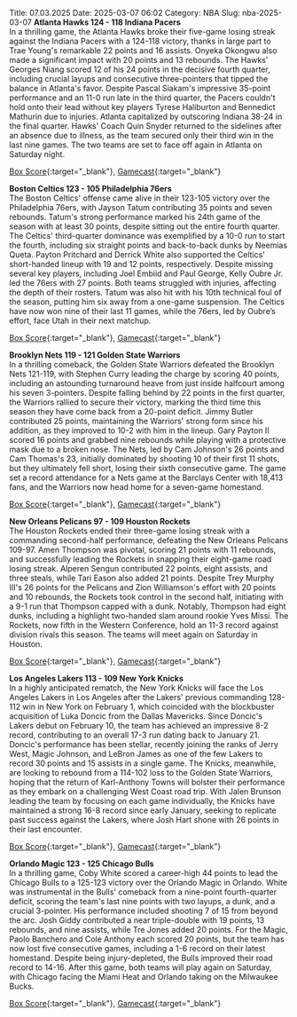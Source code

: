 Title: 07.03.2025
Date: 2025-03-07 06:02
Category: NBA 
Slug: nba-2025-03-07 
**Atlanta Hawks 124 - 118 Indiana Pacers**  
In a thrilling game, the Atlanta Hawks broke their five-game losing streak against the Indiana Pacers with a 124-118 victory, thanks in large part to Trae Young's remarkable 22 points and 16 assists. Onyeka Okongwu also made a significant impact with 20 points and 13 rebounds. The Hawks' Georges Niang scored 12 of his 24 points in the decisive fourth quarter, including crucial layups and consecutive three-pointers that tipped the balance in Atlanta's favor. Despite Pascal Siakam's impressive 35-point performance and an 11-0 run late in the third quarter, the Pacers couldn't hold onto their lead without key players Tyrese Haliburton and Bennedict Mathurin due to injuries. Atlanta capitalized by outscoring Indiana 38-24 in the final quarter. Hawks' Coach Quin Snyder returned to the sidelines after an absence due to illness, as the team secured only their third win in the last nine games. The two teams are set to face off again in Atlanta on Saturday night. 

[Box Score](/game/ind-vs-atl-0022400899/box-score){:target="_blank"}, [Gamecast](/game/ind-vs-atl-0022400899){:target="_blank"}<br>

**Boston Celtics 123 - 105 Philadelphia 76ers**  
The Boston Celtics' offense came alive in their 123-105 victory over the Philadelphia 76ers, with Jayson Tatum contributing 35 points and seven rebounds. Tatum's strong performance marked his 24th game of the season with at least 30 points, despite sitting out the entire fourth quarter. The Celtics' third-quarter dominance was exemplified by a 10-0 run to start the fourth, including six straight points and back-to-back dunks by Neemias Queta. Payton Pritchard and Derrick White also supported the Celtics' short-handed lineup with 19 and 12 points, respectively. Despite missing several key players, including Joel Embiid and Paul George, Kelly Oubre Jr. led the 76ers with 27 points. Both teams struggled with injuries, affecting the depth of their rosters. Tatum was also hit with his 10th technical foul of the season, putting him six away from a one-game suspension. The Celtics have now won nine of their last 11 games, while the 76ers, led by Oubre’s effort, face Utah in their next matchup. 

[Box Score](/game/phi-vs-bos-0022400900/box-score){:target="_blank"}, [Gamecast](/game/phi-vs-bos-0022400900){:target="_blank"}<br>

**Brooklyn Nets 119 - 121 Golden State Warriors**  
In a thrilling comeback, the Golden State Warriors defeated the Brooklyn Nets 121-119, with Stephen Curry leading the charge by scoring 40 points, including an astounding turnaround heave from just inside halfcourt among his seven 3-pointers. Despite falling behind by 22 points in the first quarter, the Warriors rallied to secure their victory, marking the third time this season they have come back from a 20-point deficit. Jimmy Butler contributed 25 points, maintaining the Warriors' strong form since his addition, as they improved to 10-2 with him in the lineup. Gary Payton II scored 16 points and grabbed nine rebounds while playing with a protective mask due to a broken nose. The Nets, led by Cam Johnson's 26 points and Cam Thomas's 23, initially dominated by shooting 10 of their first 11 shots, but they ultimately fell short, losing their sixth consecutive game. The game set a record attendance for a Nets game at the Barclays Center with 18,413 fans, and the Warriors now head home for a seven-game homestand. 

[Box Score](/game/gsw-vs-bkn-0022400901/box-score){:target="_blank"}, [Gamecast](/game/gsw-vs-bkn-0022400901){:target="_blank"}<br>

**New Orleans Pelicans 97 - 109 Houston Rockets**  
The Houston Rockets ended their three-game losing streak with a commanding second-half performance, defeating the New Orleans Pelicans 109-97. Amen Thompson was pivotal, scoring 21 points with 11 rebounds, and successfully leading the Rockets in snapping their eight-game road losing streak. Alperen Sengun contributed 22 points, eight assists, and three steals, while Tari Eason also added 21 points. Despite Trey Murphy III's 26 points for the Pelicans and Zion Williamson's effort with 20 points and 10 rebounds, the Rockets took control in the second half, initiating with a 9-1 run that Thompson capped with a dunk. Notably, Thompson had eight dunks, including a highlight two-handed slam around rookie Yves Missi. The Rockets, now fifth in the Western Conference, hold an 11-3 record against division rivals this season. The teams will meet again on Saturday in Houston. 

[Box Score](/game/hou-vs-nop-0022400902/box-score){:target="_blank"}, [Gamecast](/game/hou-vs-nop-0022400902){:target="_blank"}<br>

**Los Angeles Lakers 113 - 109 New York Knicks**  
In a highly anticipated rematch, the New York Knicks will face the Los Angeles Lakers in Los Angeles after the Lakers' previous commanding 128-112 win in New York on February 1, which coincided with the blockbuster acquisition of Luka Doncic from the Dallas Mavericks. Since Doncic's Lakers debut on February 10, the team has achieved an impressive 8-2 record, contributing to an overall 17-3 run dating back to January 21. Doncic's performance has been stellar, recently joining the ranks of Jerry West, Magic Johnson, and LeBron James as one of the few Lakers to record 30 points and 15 assists in a single game. The Knicks, meanwhile, are looking to rebound from a 114-102 loss to the Golden State Warriors, hoping that the return of Karl-Anthony Towns will bolster their performance as they embark on a challenging West Coast road trip. With Jalen Brunson leading the team by focusing on each game individually, the Knicks have maintained a strong 16-8 record since early January, seeking to replicate past success against the Lakers, where Josh Hart shone with 26 points in their last encounter. 

[Box Score](/game/nyk-vs-lal-0022400903/box-score){:target="_blank"}, [Gamecast](/game/nyk-vs-lal-0022400903){:target="_blank"}<br>

**Orlando Magic 123 - 125 Chicago Bulls**  
In a thrilling game, Coby White scored a career-high 44 points to lead the Chicago Bulls to a 125-123 victory over the Orlando Magic in Orlando. White was instrumental in the Bulls' comeback from a nine-point fourth-quarter deficit, scoring the team's last nine points with two layups, a dunk, and a crucial 3-pointer. His performance included shooting 7 of 15 from beyond the arc. Josh Giddy contributed a near triple-double with 19 points, 13 rebounds, and nine assists, while Tre Jones added 20 points. For the Magic, Paolo Banchero and Cole Anthony each scored 20 points, but the team has now lost five consecutive games, including a 1-6 record on their latest homestand. Despite being injury-depleted, the Bulls improved their road record to 14-16. After this game, both teams will play again on Saturday, with Chicago facing the Miami Heat and Orlando taking on the Milwaukee Bucks. 

[Box Score](/game/chi-vs-orl-0022400944/box-score){:target="_blank"}, [Gamecast](/game/chi-vs-orl-0022400944){:target="_blank"}<br>

